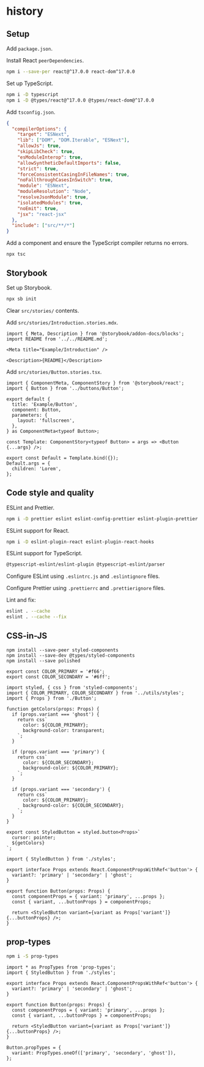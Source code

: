 # history

## Setup

Add `package.json`.

Install React `peerDependencies`.

```sh
npm i --save-per react@^17.0.0 react-dom^17.0.0
```

Set up TypeScript.

```sh
npm i -D typescript
npm i -D @types/react@^17.0.0 @types/react-dom@^17.0.0
```

Add `tsconfig.json`.

```json
{
  "compilerOptions": {
    "target": "ESNext",
    "lib": ["DOM", "DOM.Iterable", "ESNext"],
    "allowJs": true,
    "skipLibCheck": true,
    "esModuleInterop": true,
    "allowSyntheticDefaultImports": false,
    "strict": true,
    "forceConsistentCasingInFileNames": true,
    "noFallthroughCasesInSwitch": true,
    "module": "ESNext",
    "moduleResolution": "Node",
    "resolveJsonModule": true,
    "isolatedModules": true,
    "noEmit": true,
    "jsx": "react-jsx"
  },
  "include": ["src/**/*"]
}
```

Add a component and ensure the TypeScript compiler returns no errors.

```
npx tsc
```

## Storybook

Set up Storybook.

```sh
npx sb init
```

Clear `src/stories/` contents.

Add `src/stories/Introduction.stories.mdx`.

```mdx
import { Meta, Description } from '@storybook/addon-docs/blocks';
import README from '../../README.md';

<Meta title="Example/Introduction" />

<Description>{README}</Description>
```

Add `src/stories/Button.stories.tsx`.

```tsx
import { ComponentMeta, ComponentStory } from '@storybook/react';
import { Button } from '../buttons/Button';

export default {
  title: 'Example/Button',
  component: Button,
  parameters: {
    layout: 'fullscreen',
  },
} as ComponentMeta<typeof Button>;

const Template: ComponentStory<typeof Button> = args => <Button {...args} />;

export const Default = Template.bind({});
Default.args = {
  children: 'Lorem',
};
```

## Code style and quality

ESLint and Prettier.

```sh
npm i -D prettier eslint eslint-config-prettier eslint-plugin-prettier
```

ESLint support for React.

```sh
npm i -D eslint-plugin-react eslint-plugin-react-hooks
```

ESLint support for TypeScript.

```sh
@typescript-eslint/eslint-plugin @typescript-eslint/parser
```

Configure ESLint using `.eslintrc.js` and `.eslintignore` files.

Configure Prettier using `.prettierrc` and `.prettierignore` files.

Lint and fix:

```sh
eslint . --cache
eslint . --cache --fix
```

## CSS-in-JS

```
npm install --save-peer styled-components
npm install --save-dev @types/styled-components
npm install --save polished
```

```
export const COLOR_PRIMARY = '#f66';
export const COLOR_SECONDARY = '#6ff';
```

```
import styled, { css } from 'styled-components';
import { COLOR_PRIMARY, COLOR_SECONDARY } from '../utils/styles';
import { Props } from './Button';

function getColors(props: Props) {
  if (props.variant === 'ghost') {
    return css`
      color: ${COLOR_PRIMARY};
      background-color: transparent;
    `;
  }

  if (props.variant === 'primary') {
    return css`
      color: ${COLOR_SECONDARY};
      background-color: ${COLOR_PRIMARY};
    `;
  }

  if (props.variant === 'secondary') {
    return css`
      color: ${COLOR_PRIMARY};
      background-color: ${COLOR_SECONDARY};
    `;
  }
}

export const StyledButton = styled.button<Props>`
  cursor: pointer;
  ${getColors}
`;
```

```
import { StyledButton } from './styles';

export interface Props extends React.ComponentPropsWithRef<'button'> {
  variant?: 'primary' | 'secondary' | 'ghost';
}

export function Button(props: Props) {
  const componentProps = { variant: 'primary', ...props };
  const { variant, ...buttonProps } = componentProps;

  return <StyledButton variant={variant as Props['variant']} {...buttonProps} />;
}
```

## prop-types

```sh
npm i -S prop-types
```

```tsx
import * as PropTypes from 'prop-types';
import { StyledButton } from './styles';

export interface Props extends React.ComponentPropsWithRef<'button'> {
  variant?: 'primary' | 'secondary' | 'ghost';
}

export function Button(props: Props) {
  const componentProps = { variant: 'primary', ...props };
  const { variant, ...buttonProps } = componentProps;

  return <StyledButton variant={variant as Props['variant']} {...buttonProps} />;
}

Button.propTypes = {
  variant: PropTypes.oneOf(['primary', 'secondary', 'ghost']),
};
```
